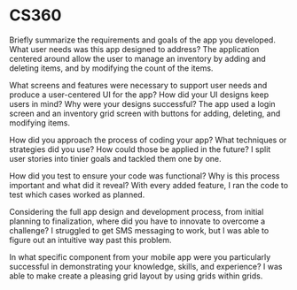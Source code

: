 # CS360
Briefly summarize the requirements and goals of the app you developed. What user needs was this app designed to address?
  The application centered around allow the user to manage an inventory by adding and deleting items, and by modifying the count of the items.    
    
What screens and features were necessary to support user needs and produce a user-centered UI for the app? How did your UI designs keep users in mind? Why were your designs successful?
  The app used a login screen and an inventory grid screen with buttons for adding, deleting, and modifying items.
    
How did you approach the process of coding your app? What techniques or strategies did you use? How could those be applied in the future?
  I split user stories into tinier goals and tackled them one by one.    
    
How did you test to ensure your code was functional? Why is this process important and what did it reveal?
  With every added feature, I ran the code to test which cases worked as planned.
    
Considering the full app design and development process, from initial planning to finalization, where did you have to innovate to overcome a challenge?
  I struggled to get SMS messaging to work, but I was able to figure out an intuitive way past this problem.
  
In what specific component from your mobile app were you particularly successful in demonstrating your knowledge, skills, and experience?
  I was able to make create a pleasing grid layout by using grids within grids.
